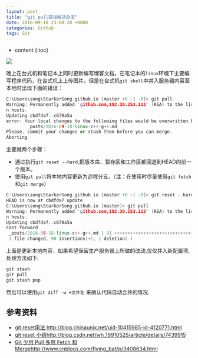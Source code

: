 ```yaml
---
layout: post
title: "git pull错误解决办法"
date: 2016-09-18 23:00:28 +0800
categories: Github
tags: Git
---
```

* content
{:toc}

![](http://i.imgur.com/yJ0IqCW.jpg)








晚上在台式机和笔记本上同时更新编写博客文档，在笔记本的`linux`环境下主要编写程序代码，在台式机上上传图片，但是在台式机`git shell`中并入服务器内容至本地时出现下面的错误：

```cpp
C:\Users\song\StarkerSong.github.io [master +0 ~1 -0]> git pull
Warning: Permanently added 'github.com,192.30.253.113' (RSA) to the list of know
n hosts.
Updating cbdfda7..c670a5a
error: Your local changes to the following files would be overwritten by merge:
        _posts/2016-09-18-linux-c++-g++.md
Please, commit your changes or stash them before you can merge.
Aborting
```

主要就两个步骤：

- 通过执行`git reset --hard`,把版本库、暂存区和工作区都回退到HEAD的前一个版本。
- 使用`git pull`将本地内容更新为远程分支。（注：在使用时尽量使用`git fetch`和`git merge`）

```cpp
C:\Users\song\StarkerSong.github.io [master +0 ~1 -0]> git reset --hard
HEAD is now at cbdfda7 update
C:\Users\song\StarkerSong.github.io [master]> git pull
Warning: Permanently added 'github.com,192.30.253.113' (RSA) to the list of know
n hosts.
Updating cbdfda7..c670a5a
Fast-forward
 _posts/2016-09-18-linux-c++-g++.md | 91 +++++++++++++++++++++++++++++++++++++-
 1 file changed, 90 insertions(+), 1 deletion(-)
```
上面是更新本地内容，如果希望保留生产服务器上所做的改动,仅仅并入新配置项, 处理方法如下:

```cpp
git stash
git pull
git stash pop
```
然后可以使用`git diff -w +文件名` 来确认代码自动合并的情况.

## 参考资料 ##

- [git reset用法 ](http://blog.chinaunix.net/uid-10415985-id-4120771.html) http://blog.chinaunix.net/uid-10415985-id-4120771.html
- [ git reset 小结](http://blog.csdn.net/wh_19910525/article/details/7439915)http://blog.csdn.net/wh_19910525/article/details/7439915
- [Git 少用 Pull 多用 Fetch 和 Merge](http://www.cnblogs.com/flying_bat/p/3408634.html)http://www.cnblogs.com/flying_bat/p/3408634.html

